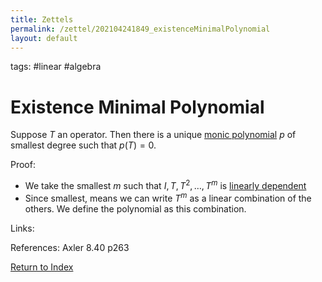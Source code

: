 ```yaml
---
title: Zettels
permalink: /zettel/202104241849_existenceMinimalPolynomial
layout: default
---
```

tags: #linear #algebra

# Existence Minimal Polynomial

Suppose $T$ an operator. Then there is a unique [monic polynomial](202104241842_monicPolynomialDefinition) $p$
of smallest degree such that $p(T) = 0$.

Proof:
- We take the smallest $m$ such that $I, T, T^2, \ldots, T^m$ is [linearly dependent](202102062038_linearlyDependentDefinition)
- Since smallest, means we can write $T^m$  as a linear combination of the others. We define the polynomial as this combination.

Links: 

References: Axler 8.40 p263

[Return to Index](index)